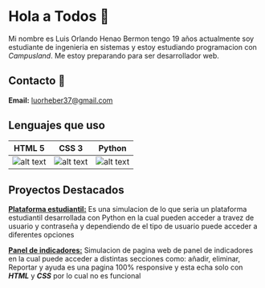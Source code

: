 # Hola a Todos 👋

Mi nombre es Luis Orlando Henao Bermon tengo 19 años actualmente soy estudiante de ingenieria en sistemas y estoy estudiando programacion con *Campusland*. Me estoy preparando para ser desarrollador web.

## Contacto 📱

**Email:** luorheber37@gmail.com

## Lenguajes que uso
|HTML 5|CSS 3|Python|
|--|--|--|
|![alt text](https://img.shields.io/badge/HTML5-E34F26?style=for-the-badge&logo=html5&logoColor=white)|![alt text](https://img.shields.io/badge/CSS3-1572B6?style=for-the-badge&logo=css3&logoColor=white)|![alt text](    https://img.shields.io/badge/Python-FFD43B?style=for-the-badge&logo=python&logoColor=blue)|
## Proyectos Destacados

**[Plataforma estudiantil:](https://github.com/Luis-Orlando-Henao-Bermon/Proyecto_Python_HenaoLuis_OrtizZully)** Es una simulacion de lo que seria un plataforma estudiantil desarrollada con Python en la cual pueden acceder a travez de usuario y contraseña y dependiendo de el tipo de usuario puede acceder a diferentes opciones

**[Panel de indicadores:](https://github.com/Luis-Orlando-Henao-Bermon/PROYECTO-FILTRO_HenaoLuis_GuerreroMiguel)** Simulacion de pagina web de panel de indicadores en la cual puede acceder a distintas secciones como: añadir, eliminar, Reportar y ayuda es una pagina 100% responsive y esta echa solo con ***HTML*** y ***CSS*** por lo cual no es funcional
